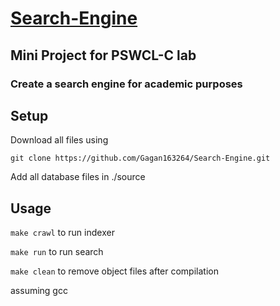 # [Search-Engine](https://github.com/Gagan163264/Search-Engine.git)

## Mini Project for PSWCL-C lab  
### Create a search engine for academic purposes
## Setup
Download all files using 

`git clone https://github.com/Gagan163264/Search-Engine.git`

Add all database files in ./source
## Usage
`make crawl` to run indexer

`make run` to run search

`make clean` to remove object files after compilation

assuming gcc
